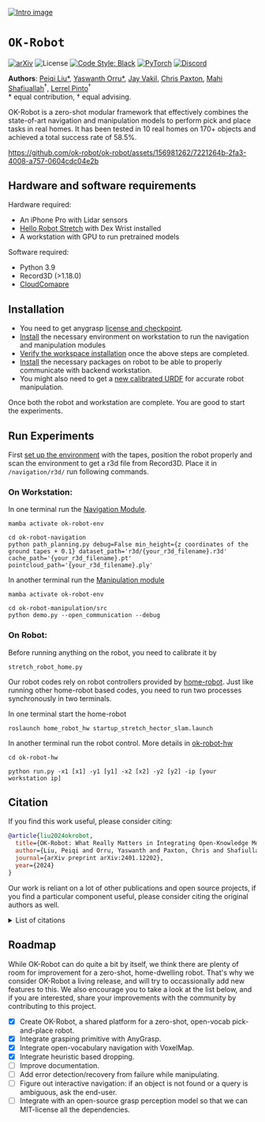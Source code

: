[![Intro image](https://github.com/ok-robot/ok-robot/assets/156981262/5634372e-9820-4681-bb1a-1c14541c229c)](https://ok-robot.github.io)


# `OK-Robot`

[![arXiv](https://img.shields.io/badge/arXiv-2401.12202-163144.svg?style=for-the-badge)](https://arxiv.org/abs/2401.12202)
![License](https://img.shields.io/github/license/notmahi/bet?color=873a7e&style=for-the-badge)
[![Code Style: Black](https://img.shields.io/badge/Code%20Style-Black-262626?style=for-the-badge)](https://github.com/psf/black)
[![PyTorch](https://img.shields.io/badge/Videos-Website-db6a4b.svg?style=for-the-badge&logo=airplayvideo)](https://ok-robot.github.io/)
[![Discord](https://img.shields.io/discord/1210368035324436551?style=for-the-badge&logo=discord&color=5865F2&label=discord&logoColor=white)](https://discord.gg/KEv5GJPT3a)

**Authors**: [<u>Peiqi Liu</u>*](https://leo20021210.github.io/), [<u>Yaswanth Orru</u>*](https://www.linkedin.com/in/yaswanth-orru/), [<u>Jay Vakil</u>](https://www.linkedin.com/in/jdvakil/), [<u>Chris Paxton</u>](https://cpaxton.github.io/), [<u>Mahi Shafiuallah</u>](https://mahis.life/)<sup>†</sup>, [<u>Lerrel Pinto</u>](https://www.lerrelpinto.com/)<sup>†</sup>    
\* equal contribution, † equal advising.

OK-Robot is a zero-shot modular framework that effectively combines the state-of-art navigation and manipulation models to perform pick and place tasks in real homes. It has been tested in 10 real homes on 170+ objects and achieved a total success rate of 58.5%. 

https://github.com/ok-robot/ok-robot/assets/156981262/7221264b-2fa3-4008-a757-0604cdc04e2b

## Hardware and software requirements
Hardware required:
* An iPhone Pro with Lidar sensors
* [Hello Robot Stretch](https://hello-robot.com/) with Dex Wrist installed
* A workstation with GPU to run pretrained models 

Software required:
* Python 3.9
* Record3D (>1.18.0)
* [CloudComapre](https://www.danielgm.net/cc/release/)

## Installation
* You need to get anygrasp [license and checkpoint](./ok-robot-manipulation/anygrasp_license_registration/README.md).
* [Install](./docs/workspace-installation.md) the necessary environment on workstation to run the navigation and manipulation modules
* [Verify the workspace installation](./docs/installation-verification.md) once the above steps are completed.
* [Install](./docs/robot-installation.md) the necessary packages on robot to be able to properly communicate with backend workstation.
* You might also need to get a [new calibrated URDF](./docs/robot-calibration.md) for accurate robot manipulation.

Once both the robot and workstation are complete. You are good to start the experiments.

## Run Experiments

First [set up the environment](./docs/environment-setup.md) with the tapes, position the robot properly and scan the environment to get a r3d file from Record3D. Place it in `/navigation/r3d/` run following commands.


### On Workstation:

In one terminal run the [Navigation Module](./ok-robot-navigation/).
```
mamba activate ok-robot-env

cd ok-robot-navigation
python path_planning.py debug=False min_height={z coordinates of the ground tapes + 0.1} dataset_path='r3d/{your_r3d_filename}.r3d' cache_path='{your_r3d_filename}.pt' pointcloud_path='{your_r3d_filename}.ply'
```

In another terminal run the [Manipulation module](./ok-robot-manipulation/README.md)
```
mamba activate ok-robot-env

cd ok-robot-manipulation/src
python demo.py --open_communication --debug
```

### On Robot:

Before running anything on the robot, you need to calibrate it by 
```
stretch_robot_home.py
```

Our robot codes rely on robot controllers provided by [home-robot](https://github.com/facebookresearch/home-robot). Just like running other home-robot based codes, you need to run two processes synchronously in two terminals.

In one terminal start the home-robot
```
roslaunch home_robot_hw startup_stretch_hector_slam.launch
```

In another terminal run the robot control. More details in [ok-robot-hw](./ok-robot-hw/README.md)
```
cd ok-robot-hw

python run.py -x1 [x1] -y1 [y1] -x2 [x2] -y2 [y2] -ip [your workstation ip]
```

## Citation

If you find this work useful, please consider citing:

```bibtex
@article{liu2024okrobot,
  title={OK-Robot: What Really Matters in Integrating Open-Knowledge Models for Robotics},
  author={Liu, Peiqi and Orru, Yaswanth and Paxton, Chris and Shafiullah, Nur Muhammad Mahi and Pinto, Lerrel},
  journal={arXiv preprint arXiv:2401.12202},
  year={2024}
}
```

Our work is reliant on a lot of other publications and open source projects, if you find a particular component useful, please consider citing the original authors as well.

<details>
<summary>List of citations</summary>

```bibtex
@article{fang2023anygrasp,
  title={Anygrasp: Robust and efficient grasp perception in spatial and temporal domains},
  author={Fang, Hao-Shu and Wang, Chenxi and Fang, Hongjie and Gou, Minghao and Liu, Jirong and Yan, Hengxu and Liu, Wenhai and Xie, Yichen and Lu, Cewu},
  journal={IEEE Transactions on Robotics},
  year={2023},
  publisher={IEEE}
}

@article{minderer2024scaling,
  title={Scaling open-vocabulary object detection},
  author={Minderer, Matthias and Gritsenko, Alexey and Houlsby, Neil},
  journal={Advances in Neural Information Processing Systems},
  volume={36},
  year={2024}
}

@article{yenamandra2023homerobot,
  title={HomeRobot: Open-Vocabulary Mobile Manipulation},
  author={Yenamandra, Sriram and Ramachandran, Arun and Yadav, Karmesh and Wang, Austin and Khanna, Mukul and Gervet, Theophile and Yang, Tsung-Yen and Jain, Vidhi and Clegg, Alexander William and Turner, John and others},
  journal={arXiv preprint arXiv:2306.11565},
  year={2023}
}
```
</details>

## Roadmap

While OK-Robot can do quite a bit by itself, we think there are plenty of room for improvement for a zero-shot, home-dwelling robot. That's why we consider OK-Robot a living release, and will try to occassionally add new features to this. We also encourage you to take a look at the list below, and if you are interested, share your improvements with the community by contributing to this project.

- [x] Create OK-Robot, a shared platform for a zero-shot, open-vocab pick-and-place robot.
- [x] Integrate grasping primitive with AnyGrasp.
- [x] Integrate open-vocabulary navigation with VoxelMap.
- [x] Integrate heuristic based dropping.
- [ ] Improve documentation.
- [ ] Add error detection/recovery from failure while manipulating.
- [ ] Figure out interactive navigation: if an object is not found or a query is ambiguous, ask the end-user.
- [ ] Integrate with an open-source grasp perception model so that we can MIT-license all the dependencies.
